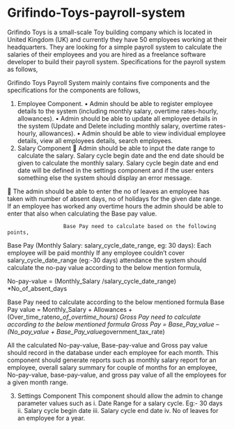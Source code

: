 # Grifindo-Toys-payroll-system


Grifindo Toys is a small-scale Toy building company which is located in United Kingdom (UK) and currently they have 50 employees working at their headquarters. They are looking for a simple payroll system to calculate the salaries of their employees and you are hired as a freelance software developer to build their payroll system. 
Specifications for the payroll system as follows,
                                 

 Grifindo Toys Payroll System mainly contains five components and the specifications for the     components are follows,
1.	Employee Component. 
•	Admin should be able to register employee details to the system (including monthly salary, overtime rates-hourly, allowances).
•	Admin should be able to update all employee details in the system (Update and Delete including monthly salary, overtime rates-hourly, allowances).
•	Admin should be able to view individual employee details, view all employees details, search employees.
2.	Salary Component 
	Admin should be able to input the date range to calculate the salary. Salary cycle begin date and the end date should be given to calculate the monthly salary. Salary cycle begin date and end date will be defined in the settings component and if the user enters something else the system should display an error message.

	The admin should be able to enter the no of leaves an employee has taken with number of absent days, no of holidays for the given date range. If an employee has worked any overtime hours the admin should be able to enter that also when calculating the Base pay value. 




                      Base Pay need to calculate based on the following points,
Base Pay (Monthly Salary: salary_cycle_date_range, eg: 30 days): Each employee will be paid monthly 
If any employee couldn’t cover salary_cycle_date_range (eg:-30 days) attendance the system should calculate the no-pay value according to the below mention formula,
 
No-pay-value = (Monthly_Salary /salary_cycle_date_range) *No_of_absent_days

Base Pay need to calculate according to the below mentioned formula
Base Pay value = Monthly_Salary + Allowances + (Over_time_rate*no_of_overtime_hours)
Gross Pay need to calculate according to the below mentioned formula
Gross Pay = Base_Pay_value – (No_pay_value + Base_Pay_value*government_tax_rate)

All the calculated No-pay-value, Base-pay-value and Gross pay value should record in the database under each employee for each month. This component should generate reports such as monthly salary report for an employee, overall salary summary for couple of months for an employee, No-pay-value, base-pay-value, and gross pay value of all the employees for a given month range.

3.	Settings Component 
               This component should allow the admin to change parameter values such as
i.	Date Range for a salary cycle. Eg:- 30 days
ii.	Salary cycle begin date
iii.	Salary cycle end date
iv.	No of leaves for an employee for a year.
